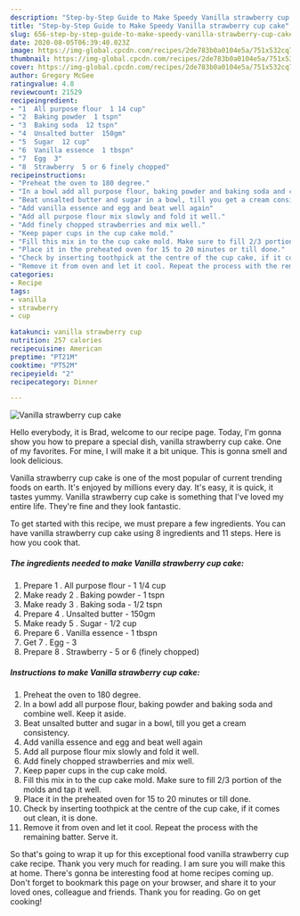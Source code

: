 ```yaml
---
description: "Step-by-Step Guide to Make Speedy Vanilla strawberry cup cake"
title: "Step-by-Step Guide to Make Speedy Vanilla strawberry cup cake"
slug: 656-step-by-step-guide-to-make-speedy-vanilla-strawberry-cup-cake
date: 2020-08-05T06:39:40.023Z
image: https://img-global.cpcdn.com/recipes/2de783b0a0104e5a/751x532cq70/vanilla-strawberry-cup-cake-recipe-main-photo.jpg
thumbnail: https://img-global.cpcdn.com/recipes/2de783b0a0104e5a/751x532cq70/vanilla-strawberry-cup-cake-recipe-main-photo.jpg
cover: https://img-global.cpcdn.com/recipes/2de783b0a0104e5a/751x532cq70/vanilla-strawberry-cup-cake-recipe-main-photo.jpg
author: Gregory McGee
ratingvalue: 4.8
reviewcount: 21529
recipeingredient:
- "1  All purpose flour  1 14 cup"
- "2  Baking powder  1 tspn"
- "3  Baking soda  12 tspn"
- "4  Unsalted butter  150gm"
- "5  Sugar  12 cup"
- "6  Vanilla essence  1 tbspn"
- "7  Egg  3"
- "8  Strawberry  5 or 6 finely chopped"
recipeinstructions:
- "Preheat the oven to 180 degree."
- "In a bowl add all purpose flour, baking powder and baking soda and combine well. Keep it aside."
- "Beat unsalted butter and sugar in a bowl, till you get a cream consistency."
- "Add vanilla essence and egg and beat well again"
- "Add all purpose flour mix slowly and fold it well."
- "Add finely chopped strawberries and mix well."
- "Keep paper cups in the cup cake mold."
- "Fill this mix in to the cup cake mold. Make sure to fill 2/3 portion of the molds and tap it well."
- "Place it in the preheated oven for 15 to 20 minutes or till done."
- "Check by inserting toothpick at the centre of the cup cake, if it comes out clean, it is done."
- "Remove it from oven and let it cool. Repeat the process with the remaining batter. Serve it."
categories:
- Recipe
tags:
- vanilla
- strawberry
- cup

katakunci: vanilla strawberry cup 
nutrition: 257 calories
recipecuisine: American
preptime: "PT21M"
cooktime: "PT52M"
recipeyield: "2"
recipecategory: Dinner

---
```



![Vanilla strawberry cup cake](https://img-global.cpcdn.com/recipes/2de783b0a0104e5a/751x532cq70/vanilla-strawberry-cup-cake-recipe-main-photo.jpg)

Hello everybody, it is Brad, welcome to our recipe page. Today, I'm gonna show you how to prepare a special dish, vanilla strawberry cup cake. One of my favorites. For mine, I will make it a bit unique. This is gonna smell and look delicious.



Vanilla strawberry cup cake is one of the most popular of current trending foods on earth. It's enjoyed by millions every day. It's easy, it is quick, it tastes yummy. Vanilla strawberry cup cake is something that I've loved my entire life. They're fine and they look fantastic.


To get started with this recipe, we must prepare a few ingredients. You can have vanilla strawberry cup cake using 8 ingredients and 11 steps. Here is how you cook that.

<!--inarticleads1-->

##### The ingredients needed to make Vanilla strawberry cup cake:

1. Prepare 1 . All purpose flour - 1 1/4 cup
1. Make ready 2 . Baking powder - 1 tspn
1. Make ready 3 . Baking soda - 1/2 tspn
1. Prepare 4 . Unsalted butter - 150gm
1. Make ready 5 . Sugar - 1/2 cup
1. Prepare 6 . Vanilla essence - 1 tbspn
1. Get 7 . Egg - 3
1. Prepare 8 . Strawberry - 5 or 6 (finely chopped)




<!--inarticleads2-->

##### Instructions to make Vanilla strawberry cup cake:

1. Preheat the oven to 180 degree.
1. In a bowl add all purpose flour, baking powder and baking soda and combine well. Keep it aside.
1. Beat unsalted butter and sugar in a bowl, till you get a cream consistency.
1. Add vanilla essence and egg and beat well again
1. Add all purpose flour mix slowly and fold it well.
1. Add finely chopped strawberries and mix well.
1. Keep paper cups in the cup cake mold.
1. Fill this mix in to the cup cake mold. Make sure to fill 2/3 portion of the molds and tap it well.
1. Place it in the preheated oven for 15 to 20 minutes or till done.
1. Check by inserting toothpick at the centre of the cup cake, if it comes out clean, it is done.
1. Remove it from oven and let it cool. Repeat the process with the remaining batter. Serve it.




So that's going to wrap it up for this exceptional food vanilla strawberry cup cake recipe. Thank you very much for reading. I am sure you will make this at home. There's gonna be interesting food at home recipes coming up. Don't forget to bookmark this page on your browser, and share it to your loved ones, colleague and friends. Thank you for reading. Go on get cooking!
